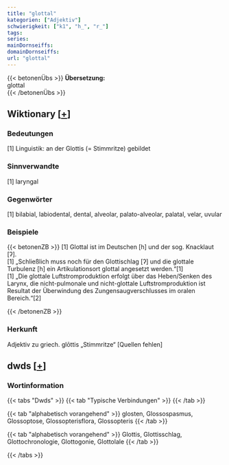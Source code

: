 ```yaml
---
title: "glottal"
kategorien: ["Adjektiv"]
schwierigkeit: ["k1", "h_", "r_"]
tags:
series:
mainDornseiffs:
domainDornseiffs:
url: "glottal"
---
```


{{< betonenÜbs >}}
**Übersetzung:**  
glottal  
{{< /betonenÜbs >}}

## Wiktionary [[+](https://de.wiktionary.org/wiki/glottal)]

### Bedeutungen
[1] Linguistik: an der Glottis (= Stimmritze) gebildet  

### Sinnverwandte
[1] laryngal  

### Gegenwörter
[1] bilabial, labiodental, dental, alveolar, palato-alveolar, palatal, velar, uvular  

### Beispiele
{{< betonenZB >}}
[1] Glottal ist im Deutschen [h] und der sog. Knacklaut [ʔ].  
[1] „Schließlich muss noch für den Glottischlag [ʔ] und die glottale Turbulenz [h] ein Artikulationsort glottal angesetzt werden.“[1]  
[1] „Die glottale Luftstromproduktion erfolgt über das Heben/Senken des Larynx, die nicht-pulmonale und nicht-glottale Luftstromproduktion ist Resultat der Überwindung des Zungensaugverschlusses im oralen Bereich.“[2]  

{{< /betonenZB >}}
### Herkunft
Adjektiv zu griech. glōttis „Stimmritze“ [Quellen fehlen]  



## dwds [[+](https://www.dwds.de/wb/glottal)]

### Wortinformation
{{< tabs "Dwds" >}}
{{< tab "Typische Verbindungen" >}}
{{< /tab >}}

{{< tab "alphabetisch vorangehend" >}}
glosten, Glossospasmus, Glossoptose, Glossopterisflora, Glossopteris
{{< /tab >}}

{{< tab "alphabetisch vorangehend" >}}
Glottis, Glottisschlag, Glottochronologie, Glottogonie, Glottolale
{{< /tab >}}

{{< /tabs >}}

